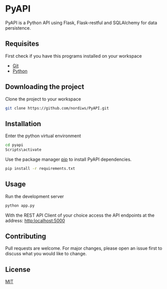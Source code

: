 # PyAPI

PyAPI is a Python API using Flask, Flask-restful and SQLAlchemy for data persistence.

## Requisites

First check if you have this programs installed on your workspace

* [Git](https://git-scm.com/downloads)
* [Python](https://www.python.org/downloads/)

## Downloading the project

Clone the project to your workspace
```bash
git clone https://github.com/nordiws/PyAPI.git
```

## Installation

Enter the python virtual environment 
```bash
cd pyapi
Scripts\activate
```

Use the package manager [pip](https://pip.pypa.io/en/stable/) to install PyAPI dependencies.

```bash
pip install -r requirements.txt
```

## Usage

Run the development server
```bash
python app.py
```

With the REST API Client of your choice access the API endpoints at the address:
[http:localhost:5000](http:localhost:5000)

## Contributing
Pull requests are welcome. For major changes, please open an issue first to discuss what you would like to change.

## License
[MIT](https://choosealicense.com/licenses/mit/)
